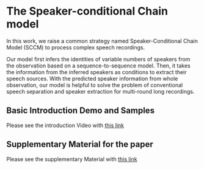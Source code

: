 # The Speaker-conditional Chain model

In this work, we raise a common strategy named 
Speaker-Conditional Chain Model (SCCM) to process complex speech recordings. 

Our model first infers the identities of variable numbers of speakers from the observation based on a sequence-to-sequence model. Then, it takes the information from the inferred speakers as conditions to extract their speech sources. With the predicted speaker information from whole observation, our model is helpful to solve the problem of conventional speech separation and speaker extraction for multi-round long recordings.


## Basic Introduction Demo and Samples

Please see the introduction Video with [this link](https://drive.google.com/open?id=1B4K4BhqAwxWkZP_LY98epjZ9asqIxkaU)


## Supplementary Material for the paper

Please see the supplementary Material with [this link](https://drive.google.com/open?id=1aqJy465dLHaWPdMqG-BgjAgYEg70q7as)

